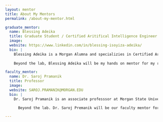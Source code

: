 ```yaml
---
layout: mentor
title: About My Mentors
permalink: /about-my-mentor.html

graduate_mentor:
  name: Blessing Adeika 
  title: Graduate Student / Certified Aritifical Intelligence Engineer
  image: 
  website: https://www.linkedin.com/in/blessing-isoyiza-adeika/
  bio: |
    Blessing Adeika is a Morgan Alumna and specializies in Certified Artifical Intelligence Enginerring. She is a highly movivated data scientist with a background in deeping learning, machine learning and web development. As a data scientist she strives to contribute to cutting - edge projects and solving complex problems using advanced analytical techniques 
    
    Beyond the lab, Blessing Adeika will be my hands on mentor for my research project "Trustworthy Multimodal Ai for Skin Cancer Detection" summer project. 

faculty_mentor:
  name: Dr. Saroj Pramanik
  title: Professor 
  image: 
  website: SAROJ.PRAMANIK@MORGAN.EDU
  bio: |
    Dr. Saroj Pramanik is an associate professsor at Morgan State University. He teaches biology in Key hall. 

      Beyond the lab. Dr. Saroj Premanik will be our faculty mentor for this summer research project. He will be giving insight on the science behind cancerous cells.

---
```

